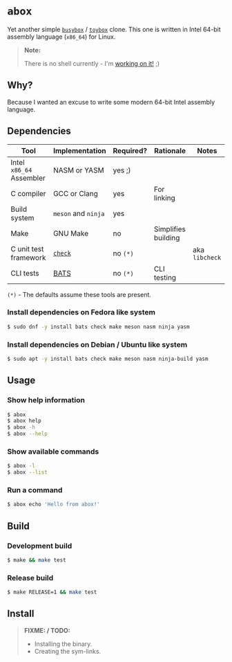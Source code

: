 # `abox`

Yet another simple [`busybox`](https://www.busybox.net) /
[`toybox`](https://landley.net/toybox) clone. This one is written in
Intel 64-bit assembly language (`x86_64`) for Linux.

> **Note:**
>
> There is no shell currently - I'm [working on it!](https://github.com/jamesodhunt/abox/issues/1) ;)

## Why?

Because I wanted an excuse to write some modern 64-bit Intel assembly
language.

## Dependencies

| Tool | Implementation | Required? | Rationale | Notes |
|-|-|-|-|-|
| Intel `x86_64` Assembler | NASM or YASM | yes ;) | | |
| C compiler | GCC or Clang | yes | For linking | |
| Build system | `meson` and `ninja` | yes | | |
| Make | GNU Make | no | Simplifies building | |
| C unit test framework | [`check`](https://github.com/libcheck/check) | no `(*)` | | aka `libcheck` |
| CLI tests | [BATS](https://github.com/bats-core/bats-core) | no `(*)` | CLI testing | |

`(*)` - The defaults assume these tools are present.

### Install dependencies on Fedora like system

```bash
$ sudo dnf -y install bats check make meson nasm ninja yasm
```

### Install dependencies on Debian / Ubuntu like system

```bash
$ sudo apt -y install bats check make meson nasm ninja-build yasm
```
## Usage

### Show help information

```bash
$ abox
$ abox help
$ abox -h
$ abox --help
```

### Show available commands

```bash
$ abox -l
$ abox --list
```

### Run a command

```bash
$ abox echo 'Hello from abox!'
```

## Build

### Development build

```bash
$ make && make test
```

### Release build

```bash
$ make RELEASE=1 && make test
```

## Install

> **FIXME: / TODO:**
>
> - Installing the binary.
> - Creating the sym-links.
